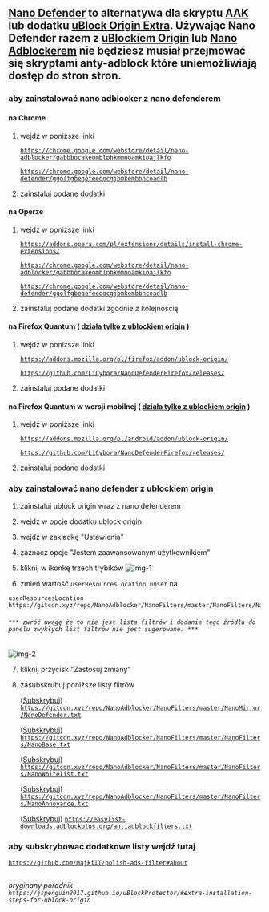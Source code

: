 ## [Nano Defender](https://github.com/jspenguin2017/uBlockProtector/releases) to alternatywa dla skryptu [AAK](https://github.com/reek/anti-adblock-killer/wiki/AAK-Dead-and-Discontinued) lub dodatku [uBlock Origin Extra](https://github.com/gorhill/uBO-Extra). Używając Nano Defender razem z [uBlockiem Origin](https://github.com/gorhill/uBlock/releases) lub [Nano Adblockerem](https://github.com/NanoAdblocker/NanoCore/releases) nie będziesz musiał przejmować się skryptami anty-adblock które uniemożliwiają dostęp do stron stron.

### aby zainstalować nano adblocker z nano defenderem

#### na Chrome

1. wejdź w poniższe linki

<ul>

<code>https://chrome.google.com/webstore/detail/nano-adblocker/gabbbocakeomblphkmmnoamkioajlkfo</code>

<code>https://chrome.google.com/webstore/detail/nano-defender/ggolfgbegefeeoocgjbmkembbncoadlb</code>

</ul>

2. zainstaluj podane dodatki

#### na Operze

1. wejdź w poniższe linki

<ul>

<code>https://addons.opera.com/pl/extensions/details/install-chrome-extensions/</code>

<code>https://chrome.google.com/webstore/detail/nano-adblocker/gabbbocakeomblphkmmnoamkioajlkfo</code>

<code>https://chrome.google.com/webstore/detail/nano-defender/ggolfgbegefeeoocgjbmkembbncoadlb</code>

</ul>

2. zainstaluj podane dodatki zgodnie z kolejnością

#### na Firefox Quantum ( [działa tylko z ublockiem origin](https://github.com/konoromihimaries/polishsubfilters/blob/master/note/nano_defender.md#aby-zainstalowa%C4%87-nano-defender-z-ublockiem-origin) )

1. wejdź w poniższe linki

<ul>

<code>https://addons.mozilla.org/pl/firefox/addon/ublock-origin/</code>

<code>https://github.com/LiCybora/NanoDefenderFirefox/releases/</code>

</ul>

2. zainstaluj podane dodatki

#### na Firefox Quantum w wersji **mobilnej** ( [działa tylko z ublockiem origin](https://github.com/konoromihimaries/polishsubfilters/blob/master/note/nano_defender.md#aby-zainstalowa%C4%87-nano-defender-z-ublockiem-origin) )

1. wejdź w poniższe linki

<ul>

<code>https://addons.mozilla.org/pl/android/addon/ublock-origin/</code>

<code>https://github.com/LiCybora/NanoDefenderFirefox/releases/</code>

</ul>

2. zainstaluj podane dodatki

### aby zainstalować nano defender z ublockiem origin

1. zainstaluj ublock origin wraz z nano defenderem

2. wejdź w [opcje](https://user-images.githubusercontent.com/22258847/39938362-37c58cf4-5542-11e8-8203-57fc5a78a3d7.png) dodatku ublock origin

3. wejdź w zakładkę "Ustawienia"

4. zaznacz opcje "Jestem zaawansowanym użytkownikiem"

5. kliknij w ikonkę trzech trybików
![img-1](https://i.imgur.com/4fOOUO8.png)

6. zmień wartość `userResourcesLocation unset` na 
```
userResourcesLocation https://gitcdn.xyz/repo/NanoAdblocker/NanoFilters/master/NanoFilters/NanoResources.txt
```
###### `*** zwróć uwagę że to nie jest lista filtrów i dodanie tego źródła do panelu zwykłych list filtrów nie jest sugerowane. ***`

![img-2](https://i.imgur.com/hoxZwxz.png)

7. kliknij przycisk "Zastosuj zmiany"

8. zasubskrubuj poniższe listy filtrów

<ul>

([Subskrybuj][NanoDefender]) <code>https://gitcdn.xyz/repo/NanoAdblocker/NanoFilters/master/NanoMirror/NanoDefender.txt</code>

([Subskrybuj][NanoBase]) <code>https://gitcdn.xyz/repo/NanoAdblocker/NanoFilters/master/NanoFilters/NanoBase.txt</code>

([Subskrybuj][NanoWhitelist]) <code>https://gitcdn.xyz/repo/NanoAdblocker/NanoFilters/master/NanoFilters/NanoWhitelist.txt</code>

([Subskrybuj][NanoAnnoyance]) <code>https://gitcdn.xyz/repo/NanoAdblocker/NanoFilters/master/NanoFilters/NanoAnnoyance.txt</code>

([Subskrybuj][AdblockWarningRemovalList]) <code>https://easylist-downloads.adblockplus.org/antiadblockfilters.txt</code>

</ul>

### aby subskrybować dodatkowe listy wejdź tutaj

<code>https://github.com/MajkiIT/polish-ads-filter#about</code>

[NanoDefender]: https://subscribe.adblockplus.org/?location=https://gitcdn.xyz/repo/NanoAdblocker/NanoFilters/master/NanoMirror/NanoDefender.txt&title=Nano%20Defender%20Integration
[NanoBase]: https://subscribe.adblockplus.org/?location=https://gitcdn.xyz/repo/NanoAdblocker/NanoFilters/master/NanoFilters/NanoBase.txt&title=Nano%20filters
[NanoWhitelist]: https://subscribe.adblockplus.org/?location=https://gitcdn.xyz/repo/NanoAdblocker/NanoFilters/master/NanoFilters/NanoWhitelist.txt&title=Nano%20filters%20-%20Whitelist
[NanoAnnoyance]: https://subscribe.adblockplus.org/?location=https://gitcdn.xyz/repo/NanoAdblocker/NanoFilters/master/NanoFilters/NanoAnnoyance.txt&title=Nano%20filters%20-%20Annoyance
[AdblockWarningRemovalList]: https://subscribe.adblockplus.org/?location=https://easylist-downloads.adblockplus.org/antiadblockfilters.txt&title=Adblock%20Warning%20Removal%20List

##

###### oryginany poradnik `https://jspenguin2017.github.io/uBlockProtector/#extra-installation-steps-for-ublock-origin`
